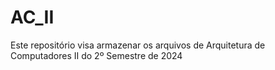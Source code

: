 # AC_II
Este repositório visa armazenar os arquivos de Arquitetura de Computadores II do 2º Semestre de 2024
